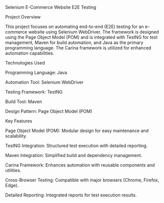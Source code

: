 Selenium E-Commerce Website E2E Testing

Project Overview

This project focuses on automating end-to-end (E2E) testing for an e-commerce website using Selenium WebDriver. The framework is designed using the Page Object Model (POM) and is integrated with TestNG for test management, Maven for build automation, and Java as the primary programming language. The Carina framework is utilized for enhanced automation capabilities.

Technologies Used

Programming Language: Java

Automation Tool: Selenium WebDriver

Testing Framework: TestNG

Build Tool: Maven

Design Pattern: Page Object Model (POM)

Key Features

Page Object Model (POM): Modular design for easy maintenance and scalability.

TestNG Integration: Structured test execution with detailed reporting.

Maven Integration: Simplified build and dependency management.

Carina Framework: Enhances automation with reusable components and utilities.

Cross-Browser Testing: Compatible with major browsers (Chrome, Firefox, Edge).

Detailed Reporting: Integrated reports for test execution results.
